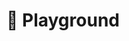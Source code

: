 # 👾 Playground

<div id="three-app"></div>

<script setup lang="ts">
import { onMounted } from 'vue'
// import ThreeApp from '@slzr/three-app'

onMounted(async () => {
  console.warn('onMounted', document.getElementById('three-app'))
})
</script>

<style scoped lang="scss"></style>
